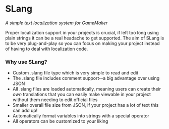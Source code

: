 # SLang
_A simple text localization system for GameMaker_

Proper localization support in your projects is crucial, if left too long using plain strings it can be a real headache to get supported. The aim of SLang is to be very plug-and-play so you can focus on making your project instead of having to deal with localization code.  

### **Why use SLang?**

-   Custom .slang file type which is very simple to read and edit
-   The .slang file includes comment support--a big advantage over using JSON
-   All .slang files are loaded automatically, meaning users can create their _own_ translations that you can easily make viewable in your project without them needing to edit official files
-   Smaller overall file size from JSON, if your project has a lot of text this can add up!
-   Automatically format variables into strings with a special operator
-   All operators can be customized to your liking
